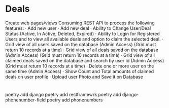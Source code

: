 # Deals
Create web pages/views Consuming REST API to process the following features:
· Add new user
· Add new deal
· Ability to Change User/Deal Status (Active, In Active, Deleted, Expired)
· Ability to Login for Registered Users and to view all available deals and option to claim the selected deal.
· Grid view of all users saved on the database (Admin Access) (Grid must return 10 records at a time)
· Grid view of all deals saved on the database (Admin Access) (Grid must return 10 records at a time)
· Grid view of all claimed deals saved on the database and search by user id (Admin Access) (Grid must return 10 
records at a time)
· Delete one or more user on the same time (Admin Access)
· Show Count and Total amounts of claimed deals on user profile 
· Upload user Photo and Save it on Database




#
poetry add django 
poetry add restframewrk
poetry add django-phonenumber-field
poetry add phonenumbers